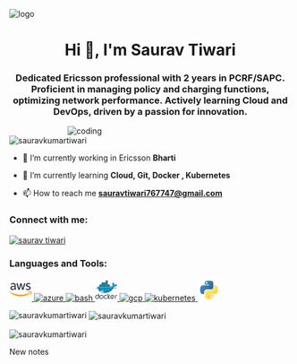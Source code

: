 ![logo](https://github.com/SauravKumarTiwari/SauravKumarTiwari/blob/main/Green%20and%20Brown%20Simple%20%20Welcome%20New%20Student%20Classroom%20Baner.png)
<h1 align="center">Hi 👋, I'm Saurav Tiwari</h1>
<h3 align="center">Dedicated Ericsson professional with 2 years in PCRF/SAPC. Proficient in managing policy and charging functions, optimizing network performance. Actively learning Cloud and DevOps, driven by a passion for innovation.</h3>

<img align="right" alt="coding" width="400" src="https://i.pinimg.com/originals/81/17/8b/81178b47a8598f0c81c4799f2cdd4057.gif">

<p align="left"> <img src="https://komarev.com/ghpvc/?username=sauravkumartiwari&label=Profile%20views&color=0e75b6&style=flat" alt="sauravkumartiwari" /> </p>

- 🔭 I’m currently working in Ericsson **Bharti**

- 🌱 I’m currently learning **Cloud, Git, Docker , Kubernetes**

- 📫 How to reach me **sauravtiwari767747@gmail.com**

<h3 align="left">Connect with me:</h3>
<p align="left">
<a href="https://www.linkedin.com/in/sauravkumartiwari/" target="blank"><img align="center" src="https://raw.githubusercontent.com/rahuldkjain/github-profile-readme-generator/master/src/images/icons/Social/linked-in-alt.svg" alt="saurav tiwari" height="30" width="40" /></a>
</p>

<h3 align="left">Languages and Tools:</h3>
<p align="left"> <a href="https://aws.amazon.com" target="_blank" rel="noreferrer"> <img src="https://raw.githubusercontent.com/devicons/devicon/master/icons/amazonwebservices/amazonwebservices-original-wordmark.svg" alt="aws" width="40" height="40"/> </a> <a href="https://azure.microsoft.com/en-in/" target="_blank" rel="noreferrer"> <img src="https://www.vectorlogo.zone/logos/microsoft_azure/microsoft_azure-icon.svg" alt="azure" width="40" height="40"/> </a> <a href="https://www.gnu.org/software/bash/" target="_blank" rel="noreferrer"> <img src="https://www.vectorlogo.zone/logos/gnu_bash/gnu_bash-icon.svg" alt="bash" width="40" height="40"/> </a> <a href="https://www.docker.com/" target="_blank" rel="noreferrer"> <img src="https://raw.githubusercontent.com/devicons/devicon/master/icons/docker/docker-original-wordmark.svg" alt="docker" width="40" height="40"/> </a> <a href="https://cloud.google.com" target="_blank" rel="noreferrer"> <img src="https://www.vectorlogo.zone/logos/google_cloud/google_cloud-icon.svg" alt="gcp" width="40" height="40"/> </a> <a href="https://kubernetes.io" target="_blank" rel="noreferrer"> <img src="https://www.vectorlogo.zone/logos/kubernetes/kubernetes-icon.svg" alt="kubernetes" width="40" height="40"/> </a> <a href="https://www.python.org" target="_blank" rel="noreferrer"> <img src="https://raw.githubusercontent.com/devicons/devicon/master/icons/python/python-original.svg" alt="python" width="40" height="40"/> </a> </p>

<p><img align="left" src="https://github-readme-stats.vercel.app/api/top-langs?username=sauravkumartiwari&show_icons=true&locale=en&layout=compact" alt="sauravkumartiwari" /></p>

<p>&nbsp;<img align="center" src="https://github-readme-stats.vercel.app/api?username=sauravkumartiwari&show_icons=true&locale=en" alt="sauravkumartiwari" /></p>

<p><img align="center" src="https://github-readme-streak-stats.herokuapp.com/?user=sauravkumartiwari&" alt="sauravkumartiwari" /></p>New notes 

